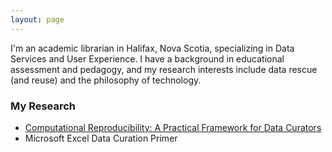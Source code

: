 ```yaml
---
layout: page
---
```


I'm an academic librarian in Halifax, Nova Scotia, specializing in Data Services and User Experience. I have a background in educational assessment and pedagogy, and my research interests include data rescue (and reuse) and the philosophy of technology.

### My Research

<!---
I'm passionate about Canadian politics and discourse. My [masters thesis](http://definingprivacy.mediagestalt.com) investigated the Canadian Government's meaning of privacy by digitally analyzing a 60 million word Hansard corpus. Download my [data](https://dataverse.scholarsportal.info/dataverse/hansard) and my [code](https://github.com/mediagestalt).

--->

- [Computational Reproducibility: A Practical Framework for Data Curators](https://escholarship.umassmed.edu/jeslib/vol10/iss3/7/)
- Microsoft Excel Data Curation Primer
